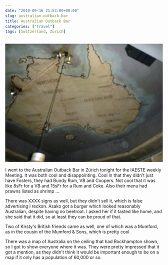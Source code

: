 ```yaml
---
date: "2010-09-16 21:53:00+00:00"
slug: australian-outback-bar
title: Australian Outback Bar
categories: ["Travel"]
tags: [Switzerland, Zürich]
---
```


![P1040450](p1040450.jpg)

I went to the Australian Outback Bar in Zürich tonight for the IAESTE weekly Meeting. It was both cool and disappointing. Cool in that they didn't just have Fosters, they had Bundy Rum, VB and Coopers. Not cool that it was like 8sFr for a VB and 15sFr for a Rum and Coke. Also their menu had prawns listed as shrimp ...

There was XXXX signs as well, but they didn't sell it, which is false advertising I reckon. Asako got a burger which looked reasonably Australian, despite having no beetroot. I asked her if it tasted like home, and she said that it did, so at least they can be proud of that.

Two of Kirsty's British friends came as well, one of which was a Mumford, as in the cousin of the Mumford & Sons, which is pretty cool.

There was a map of Australia on the ceiling that had Rockhampton shown, so I got to show everyone where it was. They were pretty impressed that it got a mention, as they didn't think it would be important enough to be on a map if it only has a population of 60,000 or so.
